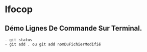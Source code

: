 # Ifocop

## Démo Lignes De Commande Sur Terminal.
	- git status
	- git add . ou git add nomDuFichierModifié
